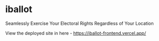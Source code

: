 # iballot

Seamlessly Exercise Your Electoral Rights Regardless of Your Location

View the deployed site in here - https://iballot-frontend.vercel.app/
